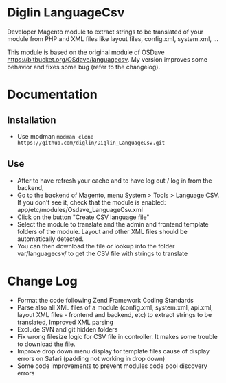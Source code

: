 Diglin LanguageCsv
==================

Developer Magento module to extract strings to be translated of your module from PHP and XML files like layout files, config.xml, system.xml, ...

This module is based on the original module of OSDave https://bitbucket.org/OSdave/languagecsv.
My version improves some behavior and fixes some bug (refer to the changelog).

# Documentation #

## Installation ##

- Use modman `modman clone https://github.com/diglin/Diglin_LanguageCsv.git`

## Use ##

- After to have refresh your cache and to have log out / log in from the backend, 
- Go to the backend of Magento, menu System > Tools > Language CSV. If you don't see it, check that the module is enabled: app/etc/modules/Osdave_LanguageCsv.xml
- Click on the button "Create CSV language file"
- Select the module to translate and the admin and frontend template folders of the module. Layout and other XML files should be automatically detected. 
- You can then download the file or lookup into the folder var/languagecsv/ to get the CSV file with strings to translate

# Change Log #

- Format the code following Zend Framework Coding Standards
- Parse also all XML files of a module (config.xml, system.xml, api.xml, layout XML files - frontend and backend, etc) to extract strings to be translated,
Improved XML parsing
- Exclude SVN and git hidden folders
- Fix wrong filesize logic for CSV file in controller. It makes some trouble to download the file.
- Improve drop down menu display for template files cause of display errors on Safari (padding not working in drop down)
- Some code improvements to prevent modules code pool discovery errors
